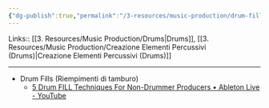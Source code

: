 ```yaml
---
{"dg-publish":true,"permalink":"/3-resources/music-production/drum-fills/","tags":["type/note"]}
---
```


Links:: [[3. Resources/Music Production/Drums\|Drums]], [[3. Resources/Music Production/Creazione Elementi Percussivi (Drums)\|Creazione Elementi Percussivi (Drums)]]

---


- Drum Fills (Riempimenti di tamburo)
	- [5 Drum FILL Techniques For Non-Drummer Producers • Ableton Live - YouTube](https://youtu.be/1sLM8dyB1t4)




